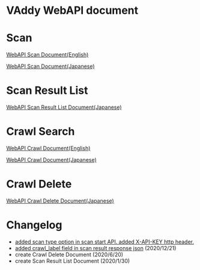 VAddy WebAPI document
=====================

# Scan
[WebAPI Scan Document(English)](https://github.com/vaddy/WebAPI-document/blob/master/VAddy-WebApi.md)  

[WebAPI Scan Document(Japanese)](https://github.com/vaddy/WebAPI-document/blob/master/VAddy-WebApi-ja.md)  

# Scan Result List
[WebAPI Scan Result List Document(Japanese)](https://github.com/vaddy/WebAPI-document/blob/master/VAddy-WebApi-ScanResultList-ja.md)  


# Crawl Search
[WebAPI Crawl Document(English)](https://github.com/vaddy/WebAPI-document/blob/master/VAddy-WebApi-Crawl.md)  

[WebAPI Crawl Document(Japanese)](https://github.com/vaddy/WebAPI-document/blob/master/VAddy-WebApi-Crawl-ja.md)  

# Crawl Delete
[WebAPI Crawl Delete Document(Japanese)](https://github.com/vaddy/WebAPI-document/blob/master/VAddy-WebApi-CrawlDelete-ja.md)  

# Changelog

- [added scan type option in scan start API. added X-API-KEY http header.](https://github.com/vaddy/WebAPI-document/pull/3)
- [added crawl_label field in scan result response json](https://github.com/vaddy/WebAPI-document/commit/09fd20060c968b3c9dad6fd568240a228e26454c) (2020/12/21)
- create Crawl Delete Document (2020/6/20)
- create Scan Result List Document (2020/1/30)
